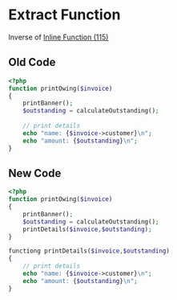 # Extract Function
Inverse of [Inline Function (115)](115%20-%20Inline%20Function.md)
## Old Code
```php
<?php
function printOwing($invoice)
{
    printBanner();
    $outstanding = calculateOutstanding();
    
    // print details
    echo "name: {$invoice->customer}\n";
    echo "amount: {$outstanding}\n";
}
```

## New Code
```php
<?php
function printOwing($invoice)
{
    printBanner();
    $outstanding = calculateOutstanding();
    printDetails($invoice,$outstanding);
}

functiong printDetails($invoice,$outstanding)
{    
    // print details
    echo "name: {$invoice->customer}\n";
    echo "amount: {$outstanding}\n";
}
```
